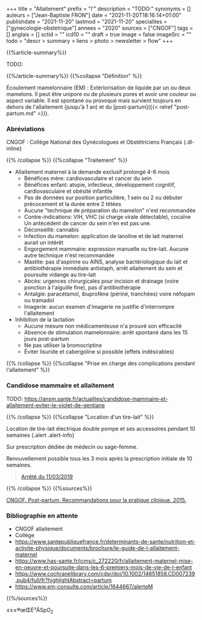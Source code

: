 +++
title = "Allaitement"
prefix = "l'"
description = "TODO:"
synonyms = []
auteurs = ["Jean-Baptiste FRON"]
date = "2021-11-20T18:16:14+01:00"
publishdate = "2021-11-20"
lastmod = "2021-11-20"
specialites = ["gynecologie-obstetrique"]
annees = "2020"
sources = ["CNGOF"]
tags = []
anglais = []
sctid = ""
icd10 = ""
draft = true
image = false
imageSrc = ""
todo = "descr > summary > liens > photo > newsletter > flow"
+++

{{%article-summary%}}

TODO:

{{%/article-summary%}}
{{%collapse "Définition" %}}

Écoulement mamelonnaire (EM)
: Extériorisation de liquide par un ou deux mamelons. Il peut être unipore ou de plusieurs pores et avoir une couleur ou aspect variable. Il est spontané ou provoqué mais survient toujours en dehors de l'allaitement (jusqu'à 1 an) et du [post-partum]({{< relref "post-partum.md" >}}).

### Abréviations

CNGOF
: Collège National des Gynécologues et Obstétriciens Français
{.dl-inline}

{{% /collapse %}}
{{%collapse "Traitement" %}}

- Allaitement maternel à la demande exclusif prolongé 4-6 mois
  - Bénéfices mère: cardiovasculaire et cancer du sein
  - Bénéfices enfant: atopie, infectieux, développement cognitif, cardiovasculaire et obésité infantile
  - Pas de données sur position particulière, 1 sein ou 2 ou débuter précocement et la durée entre 2 tétées
  - Aucune "technique de préparation du mamelon" n'est recommandée
  - Contre-indications: VIH, VHC (si charge virale détectable), cocaïne  
    Un antécédent de cancer du sein n'en est pas une.
  - Déconseillé: cannabis
  - Infection du mamelon: application de lanoline et de lait maternel aurait un intérêt
  - Engorgement mammaire: expression manuelle ou tire-lait. Aucune autre technique n'est recommandée
  - Mastite: pas d'aspirine ou AINS, analyse bactériologique du lait et antibiothérapie immédiate antistaph, arrêt allaitement du sein et poursuite vidange au tire-lait
  - Abcès: urgences chirurgicales pour incision et drainage (voire ponction à l'aiguille fine), pas d'antibiothérapie
  - Antalgie: paracétamol, ibuprofène (périné, tranchées) voire néfopam ou tramadol
  - Imagerie: aucun examen d'imagerie ne justifie d'interrompre l'allaitement
- Inhibition de la lactation
  - Aucune mesure non médicamenteuse n'a prouvé son efficacité
  - Absence de stimulation mamelonnaire: arrêt spontané dans les 15 jours post-partum
  - Ne pas utiliser la bromocriptine
  - Éviter lisuride et cabergoline si possible (effets indésirables)

{{% /collapse %}}
{{%collapse "Prise en charge des complications pendant l'allaitement" %}}

### Candidose mammaire et allaitement

TODO: <https://ansm.sante.fr/actualites/candidose-mammaire-et-allaitement-eviter-le-violet-de-gentiane>

{{% /collapse %}}
{{%collapse "Location d'un tire-lait" %}}

Location de tire-lait électrique double pompe et ses accessoires pendant 10 semaines
{.alert .alert-info}

Sur prescription dédiée de médecin ou sage-femme.

Renouvellement possible tous les 3 mois après la prescription initiale de 10 semaines.

> [Arrêté du 11/03/2019](https://www.legifrance.gouv.fr/jorf/id/JORFTEXT000038219812)

{{% /collapse %}}
{{%sources%}}

[CNGOF. Post-partum. Recommandations pour la pratique clinique. 2015.](https://cngof.fr/app/pdf/RPC//RPC%20DU%20CNGOF/2015/2015-RPC-POSTPARTUM.pdf?x13417)

### Bibliographie en attente

- CNGOF allaitement
- Collège
- <https://www.santepubliquefrance.fr/determinants-de-sante/nutrition-et-activite-physique/documents/brochure/le-guide-de-l-allaitement-maternel>
- <https://www.has-sante.fr/jcms/c_272220/fr/allaitement-maternel-mise-en-oeuvre-et-poursuite-dans-les-6-premiers-mois-de-vie-de-l-enfant>
- <https://www.cochranelibrary.com/cdsr/doi/10.1002/14651858.CD007239.pub4/full/fr?highlightAbstract=partum>
- <https://www.em-consulte.com/article/1644667/alerteM>

{{%/sources%}}

≤≥±®œŒÈ³ÂSpO<sub>2</sub>
